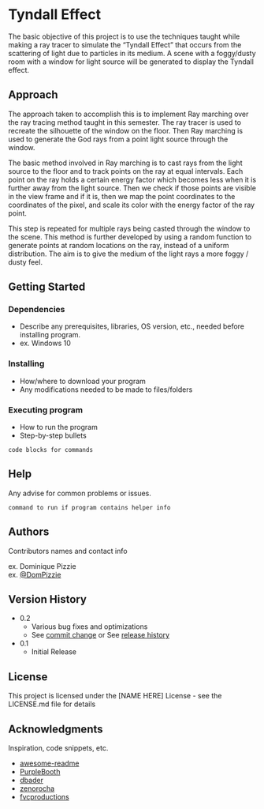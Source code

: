 # Tyndall Effect

The basic objective of this project is to use the techniques taught while making a 
ray tracer to simulate the “Tyndall Effect” that occurs from the scattering of light 
due to particles in its medium. A scene with a foggy/dusty room with a window for 
light source will be generated to display the Tyndall effect.

## Approach

The approach taken to accomplish this is to implement Ray marching over the ray 
tracing method taught in this semester. The ray tracer is used to recreate the silhouette 
of the window on the floor. Then Ray marching is used to generate the God rays from 
a point light source through the window.

The basic method involved in Ray marching is to cast rays from the light source to the 
floor and to track points on the ray at equal intervals. Each point on the ray holds a 
certain energy factor which becomes less when it is further away from the light 
source. Then we check if those points are visible in the view frame and if it is, then we 
map the point coordinates to the coordinates of the pixel, and scale its color with the 
energy factor of the ray point.

This step is repeated for multiple rays being casted through the window to the scene. 
This method is further developed by using a random function to generate points at 
random locations on the ray, instead of a uniform distribution. The aim is to give the 
medium of the light rays a more foggy / dusty feel. 

## Getting Started

### Dependencies

* Describe any prerequisites, libraries, OS version, etc., needed before installing program.
* ex. Windows 10

### Installing

* How/where to download your program
* Any modifications needed to be made to files/folders

### Executing program

* How to run the program
* Step-by-step bullets
```
code blocks for commands
```

## Help

Any advise for common problems or issues.
```
command to run if program contains helper info
```

## Authors

Contributors names and contact info

ex. Dominique Pizzie  
ex. [@DomPizzie](https://twitter.com/dompizzie)

## Version History

* 0.2
    * Various bug fixes and optimizations
    * See [commit change]() or See [release history]()
* 0.1
    * Initial Release

## License

This project is licensed under the [NAME HERE] License - see the LICENSE.md file for details

## Acknowledgments

Inspiration, code snippets, etc.
* [awesome-readme](https://github.com/matiassingers/awesome-readme)
* [PurpleBooth](https://gist.github.com/PurpleBooth/109311bb0361f32d87a2)
* [dbader](https://github.com/dbader/readme-template)
* [zenorocha](https://gist.github.com/zenorocha/4526327)
* [fvcproductions](https://gist.github.com/fvcproductions/1bfc2d4aecb01a834b46)
